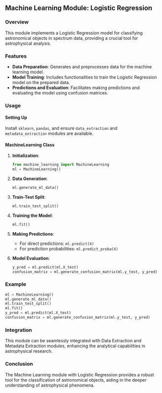 
## Machine Learning Module: Logistic Regression

### Overview
This module implements a Logistic Regression model for classifying astronomical objects in spectrum data, providing a crucial tool for astrophysical analysis.

### Features
- **Data Preparation**: Generates and preprocesses data for the machine learning model.
- **Model Training**: Includes functionalities to train the Logistic Regression model on the prepared data.
- **Predictions and Evaluation**: Facilitates making predictions and evaluating the model using confusion matrices.

### Usage

#### Setting Up
Install `sklearn`, `pandas`, and ensure `data_extraction` and `metadata_extraction` modules are available.

#### MachineLearning Class
1. **Initialization**:
   ```python
   from machine_learning import MachineLearning
   ml = MachineLearning()
   ```

2. **Data Generation**:
   ```python
   ml.generate_ml_data()
   ```

3. **Train-Test Split**:
   ```python
   ml.train_test_split()
   ```

4. **Training the Model**:
   ```python
   ml.fit()
   ```

5. **Making Predictions**:
   - For direct predictions: `ml.predict(X)`
   - For prediction probabilities: `ml.predict_proba(X)`

6. **Model Evaluation**:
   ```python
   y_pred = ml.predict(ml.X_test)
   confusion_matrix = ml.generate_confusion_matrix(ml.y_test, y_pred)
   ```

### Example
```python
ml = MachineLearning()
ml.generate_ml_data()
ml.train_test_split()
ml.fit()
y_pred = ml.predict(ml.X_test)
confusion_matrix = ml.generate_confusion_matrix(ml.y_test, y_pred)
```

### Integration
This module can be seamlessly integrated with Data Extraction and Metadata Extraction modules, enhancing the analytical capabilities in astrophysical research.

### Conclusion
The Machine Learning module with Logistic Regression provides a robust tool for the classification of astronomical objects, aiding in the deeper understanding of astrophysical phenomena.
